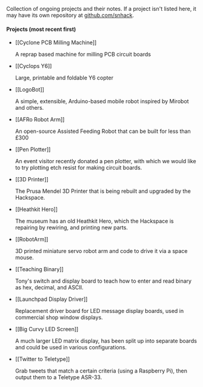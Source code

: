 Collection of ongoing projects and their notes.  If a project isn't listed here, it may have its own repository at [github.com/snhack](https://github.com/snhack/).

#### Projects (most recent first)

- [[Cyclone PCB Milling Machine]]

  A reprap based machine for milling PCB circuit boards

- [[Cyclops Y6]]

  Large, printable and foldable Y6 copter

- [[LogoBot]]

  A simple, extensible, Arduino-based mobile robot inspired by Mirobot and others.

- [[AFRo Robot Arm]]

  An open-source Assisted Feeding Robot that can be built for less than £300

- [[Pen Plotter]]

  An event visitor recently donated a pen plotter, with which we would like to try plotting etch resist for making circuit boards.

- [[3D Printer]]

  The Prusa Mendel 3D Printer that is being rebuilt and upgraded by the Hackspace.

- [[Heathkit Hero]]

  The museum has an old Heathkit Hero, which the Hackspace is repairing by rewiring, and printing new parts.

- [[RobotArm]]

  3D printed miniature servo robot arm and code to drive it via a space mouse.

- [[Teaching Binary]]

  Tony's switch and display board to teach how to enter and read binary as hex, decimal, and ASCII.

- [[Launchpad Display Driver]]

  Replacement driver board for LED message display boards, used in commercial shop window displays.

- [[Big Curvy LED Screen]]

  A much larger LED matrix display, has been split up into separate boards and could be used in various configurations.

- [[Twitter to Teletype]]

  Grab tweets that match a certain criteria (using a Raspberry Pi), then output them to a Teletype ASR-33.